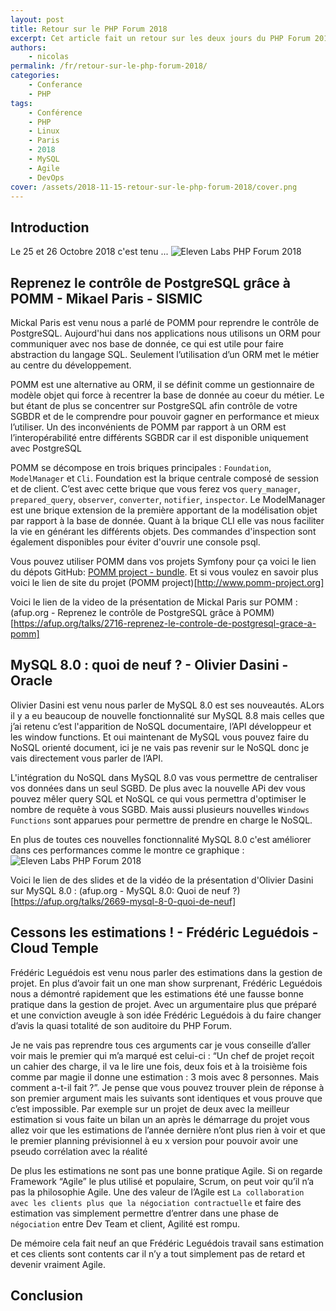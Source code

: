 ```yaml
---
layout: post
title: Retour sur le PHP Forum 2018
excerpt: Cet article fait un retour sur les deux jours du PHP Forum 2018 qui s'est tenu
authors:
    - nicolas
permalink: /fr/retour-sur-le-php-forum-2018/
categories:
    - Conferance
    - PHP
tags:
    - Conférence
    - PHP
    - Linux
    - Paris
    - 2018
    - MySQL
    - Agile
    - DevOps
cover: /assets/2018-11-15-retour-sur-le-php-forum-2018/cover.png
---
```


## Introduction
Le 25 et 26 Octobre 2018 c'est tenu ...
![Eleven Labs PHP Forum 2018 ]({{site.baseurl}}/assets/2018-11-15-retour-sur-le-php-forum-2018/eleven-labs-php-forum-2018.jpg)


## Reprenez le contrôle de PostgreSQL grâce à POMM - Mikael Paris - SISMIC
Mickal Paris est venu nous a parlé de POMM pour reprendre le contrôle de PostgreSQL. Aujourd'hui dans nos applications nous utilisons un ORM pour communiquer avec nos base de donnée, ce qui est utile pour faire abstraction du langage SQL. Seulement l’utilisation d’un ORM met le métier au centre du développement.

POMM est une alternative au ORM, il se définit comme un gestionnaire de modèle objet qui force à recentrer la base de donnée au coeur du métier. Le but étant de plus se concentrer sur PostgreSQL afin contrôle de votre SGBDR et de le comprendre pour pouvoir gagner en performance et mieux l’utiliser. Un des inconvénients de POMM par rapport à un ORM est l’interopérabilité entre différents SGBDR car il est disponible uniquement avec PostgreSQL

POMM se décompose en trois briques principales : `Foundation`, `ModelManager` et `Cli`. Foundation est la brique centrale composé de session et de client. C’est avec cette brique que vous ferez vos `query_manager`, `prepared_query`, `observer`, `converter`, `notifier`, `inspector`. Le ModelManager est une brique extension de la première apportant de la modélisation objet par rapport à la base de donnée. Quant à la brique CLI elle vas nous faciliter la vie en générant les différents objets. Des commandes d'inspection sont également disponibles pour éviter d'ouvrir une console psql.

Vous pouvez utiliser POMM dans vos projets Symfony pour ça voici le lien du dépots GitHub: [POMM project - bundle](https://github.com/pomm-project/pomm-bundle). Et si vous voulez en savoir plus voici le lien de site du projet (POMM project)[http://www.pomm-project.org]

Voici le lien de la video de la présentation de Mickal Paris sur POMM : (afup.org - Reprenez le contrôle de PostgreSQL grâce à POMM)[https://afup.org/talks/2716-reprenez-le-controle-de-postgresql-grace-a-pomm]

## MySQL 8.0 : quoi de neuf ? - Olivier Dasini - Oracle
Olivier Dasini est venu nous parler de MySQL 8.0 est ses nouveautés. ALors il y a eu beaucoup de nouvelle fonctionnalité sur MySQL 8.8 mais celles que j’ai retenu c’est l'apparition de NoSQL documentaire, l’API développeur et les window functions. Et oui maintenant de MySQL vous pouvez faire du NoSQL orienté document, ici je ne vais pas revenir sur le NoSQL donc je vais directement vous parler de l’API.

L'intégration du NoSQL dans MySQL 8.0 vas vous permettre de centraliser vos données dans un seul SGBD. De plus avec la nouvelle APi dev vous pouvez mêler query SQL et NoSQL ce qui vous permettra d'optimiser le nombre de requête à vous SGBD. Mais aussi plusieurs nouvelles `Windows Functions` sont apparues pour permettre de prendre en charge le NoSQL.

En plus de toutes ces nouvelles fonctionnalité MySQL 8.0 c'est améliorer dans ces performances comme le montre ce graphique :
![Eleven Labs PHP Forum 2018 ]({{site.baseurl}}/assets/2018-11-15-retour-sur-le-php-forum-2018/mysql8performance-80.png)

Voici le lien de des slides et de la vidéo de la présentation d'Olivier Dasini sur MySQL 8.0 : (afup.org - MySQL 8.0: Quoi de neuf ?)[https://afup.org/talks/2669-mysql-8-0-quoi-de-neuf]

## Cessons les estimations ! - Frédéric Leguédois - Cloud Temple
Frédéric Leguédois est venu nous parler des estimations dans la gestion de projet. En plus d’avoir fait un one man show surprenant, Frédéric Leguédois nous a démontré rapidement que les estimations été une fausse bonne pratique dans la gestion de projet. Avec un argumentaire plus que préparé et une conviction aveugle à son idée Frédéric Leguédois à du faire changer d’avis la quasi totalité de son auditoire du PHP Forum.

Je ne vais pas reprendre tous ces arguments car je vous conseille d’aller voir mais le premier qui m’a marqué est celui-ci : “Un chef de projet reçoit un cahier des charge, il va le lire une fois, deux fois et à la troisième fois comme par magie il donne une estimation : 3 mois avec 8 personnes. Mais comment a-t-il fait ?”. Je pense que vous pouvez trouver plein de réponse à son premier argument mais les suivants sont identiques et vous prouve que c’est impossible. Par exemple sur un projet de deux avec la meilleur estimation si vous faite un bilan un an après le démarrage du projet vous allez voir que les estimations de l’année dernière n’ont plus rien à voir et que le premier planning prévisionnel à eu x version pour pouvoir avoir une pseudo corrélation avec la réalité

De plus les estimations ne sont pas une bonne pratique Agile. Si on regarde Framework “Agile” le plus utilisé et populaire, Scrum, on peut voir qu’il n’a pas la philosophie Agile. Une des valeur de l’Agile est `La collaboration avec les clients plus que la négociation contractuelle` et faire des estimation vas simplement permettre d’entrer dans une phase de `négociation` entre Dev Team et client, Agilité est rompu.

De mémoire cela fait neuf an que Frédéric Leguédois travail sans estimation et ces clients sont contents car il n’y a tout simplement pas de retard et devenir vraiment Agile.

## Conclusion
